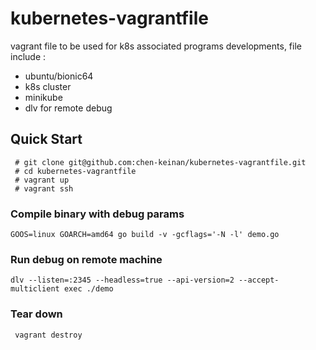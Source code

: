 # kubernetes-vagrantfile

vagrant file to be used for k8s associated  programs developments, file include :
- ubuntu/bionic64
- k8s cluster 
- minikube
- dlv for remote debug

## Quick Start

```
 # git clone git@github.com:chen-keinan/kubernetes-vagrantfile.git
 # cd kubernetes-vagrantfile
 # vagrant up
 # vagrant ssh
```


### Compile binary with debug params
```
GOOS=linux GOARCH=amd64 go build -v -gcflags='-N -l' demo.go
```
### Run debug on remote machine
```
dlv --listen=:2345 --headless=true --api-version=2 --accept-multiclient exec ./demo
```

### Tear down
```
 vagrant destroy
